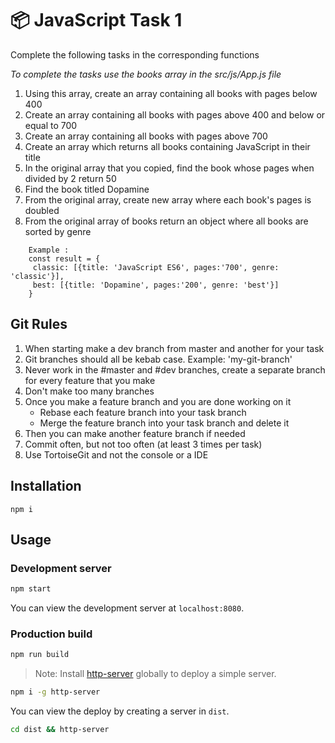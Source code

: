 # 📦 JavaScript Task 1

Complete the following tasks in the corresponding functions

*To complete the tasks use the books array in the src/js/App.js file*
1. Using this array, create an array containing all books with pages below 400
2. Create an array containing all books with pages above 400 and below or equal to 700
3. Create an array containing all books with pages above 700
4. Create an array which returns all books containing JavaScript in their title
5. In the original array that you copied, find the book whose pages when divided by 2 return 50
6. Find the book titled Dopamine
7. From the original array, create new array where each book's pages is doubled
8. From the original array of books return an object where all books are sorted by genre
``` 
    Example :
    const result = {
     classic: [{title: 'JavaScript ES6', pages:'700', genre: 'classic'}],
     best: [{title: 'Dopamine', pages:'200', genre: 'best'}]
    }
```

## Git Rules

1. When starting make a dev branch from master and another for your task
2. Git branches should all be kebab case. Example: 'my-git-branch'
3. Never work in the #master and #dev branches, create a separate branch for every feature that you make
4. Don't make too many branches
5. Once you make a feature branch and you are done working on it
    * Rebase each feature branch into your task branch
    * Merge the feature branch into your task branch and delete it
6. Then you can make another feature branch if needed
7. Commit often, but not too often (at least 3 times per task)
8. Use TortoiseGit and not the console or a IDE

## Installation

```
npm i
```

## Usage

### Development server

```bash
npm start
```

You can view the development server at `localhost:8080`.

### Production build

```bash
npm run build
```

> Note: Install [http-server](https://www.npmjs.com/package/http-server) globally to deploy a simple server.

```bash 
npm i -g http-server
```

You can view the deploy by creating a server in `dist`. 

```bash
cd dist && http-server
```
